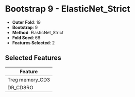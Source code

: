 # Bootstrap 9 - ElasticNet_Strict

- **Outer Fold**: 19
- **Bootstrap**: 9
- **Method**: ElasticNet_Strict
- **Fold Seed**: 68
- **Features Selected**: 2

## Selected Features

| Feature |
|---------|
| Treg memory_CD3 |
| DR_CD8RO |
